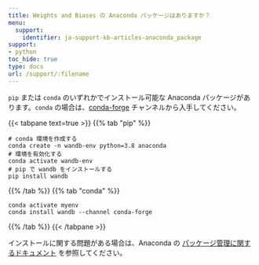 ```yaml
---
title: Weights and Biases の Anaconda パッケージはありますか？
menu:
  support:
    identifier: ja-support-kb-articles-anaconda_package
support:
- python
toc_hide: true
type: docs
url: /support/:filename
---
```


`pip` または `conda` のいずれかでインストール可能な Anaconda パッケージがあります。`conda` の場合は、[conda-forge](https://conda-forge.org) チャンネルから入手してください。

{{< tabpane text=true >}}
{{% tab "pip" %}}
```shell
# conda 環境を作成する
conda create -n wandb-env python=3.8 anaconda
# 環境を有効化する
conda activate wandb-env
# pip で wandb をインストールする
pip install wandb
```
{{% /tab %}}
{{% tab "conda" %}}
```shell
conda activate myenv
conda install wandb --channel conda-forge
```
{{% /tab %}}
{{< /tabpane >}}

インストールに関する問題がある場合は、Anaconda の [パッケージ管理に関するドキュメント](https://docs.conda.io/projects/conda/en/latest/user-guide/tasks/manage-pkgs.html) を参照してください。